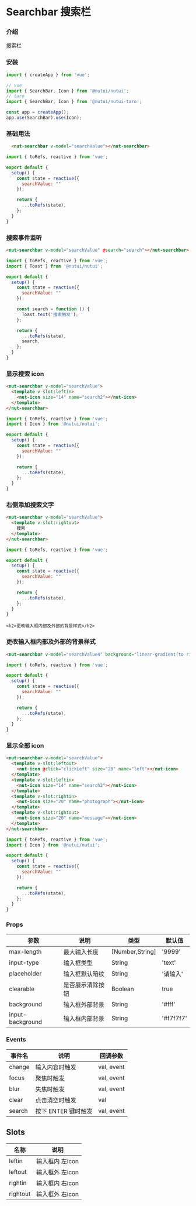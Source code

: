 # Searchbar 搜索栏

### 介绍

搜索栏
    
### 安装
    
```javascript
import { createApp } from 'vue';

// vue
import { SearchBar, Icon } from '@nutui/nutui';
// taro
import { SearchBar, Icon } from '@nutui/nutui-taro';

const app = createApp();
app.use(SearchBar).use(Icon);
```    
    
### 基础用法

```html
  <nut-searchbar v-model="searchValue"></nut-searchbar>
```

```javascript
import { toRefs, reactive } from 'vue';

export default {
  setup() {
    const state = reactive({
      searchValue: ""
    });

    return {
      ...toRefs(state),
    };
  }
}
```

### 搜索事件监听

```html
<nut-searchbar v-model="searchValue" @search="search"></nut-searchbar>
```

```javascript
import { toRefs, reactive } from 'vue';
import { Toast } from '@nutui/nutui';

export default {
  setup() {
    const state = reactive({
      searchValue: ""
    });

    const search = function () {
      Toast.text('搜索触发');
    };

    return {
      ...toRefs(state),
      search,
    };
  }
}
```

### 显示搜索 icon

```html
<nut-searchbar v-model="searchValue">
  <template v-slot:leftin>
    <nut-icon size="14" name="search2"></nut-icon>
  </template>
</nut-searchbar>
```

```javascript
import { toRefs, reactive } from 'vue';
import { Icon } from '@nutui/nutui';

export default {
  setup() {
    const state = reactive({
      searchValue: ""
    });

    return {
      ...toRefs(state),
    };
  }
}
```

### 右侧添加搜索文字

```html
<nut-searchbar v-model="searchValue">
  <template v-slot:rightout>
    搜索
  </template>
</nut-searchbar>
```

```javascript
import { toRefs, reactive } from 'vue';

export default {
  setup() {
    const state = reactive({
      searchValue: ""
    });

    return {
      ...toRefs(state),
    };
  }
}
```
    <h2>更改输入框内部及外部的背景样式</h2>

### 更改输入框内部及外部的背景样式

```html
<nut-searchbar v-model="searchValue4" background="linear-gradient(to right, #9866F0, #EB4D50)" input-background="#fff"> </nut-searchbar>
```

```javascript
import { toRefs, reactive } from 'vue';

export default {
  setup() {
    const state = reactive({
      searchValue: ""
    });

    return {
      ...toRefs(state),
    };
  }
}
```
### 显示全部 icon

```html
<nut-searchbar v-model="searchValue">
  <template v-slot:leftout>
    <nut-icon @click="clickLeft" size="20" name="left"></nut-icon>
  </template>
  <template v-slot:leftin>
    <nut-icon size="14" name="search2"></nut-icon>
  </template>
  <template v-slot:rightin>
    <nut-icon size="20" name="photograph"></nut-icon>
  </template>
  <template v-slot:rightout>
    <nut-icon size="20" name="message"></nut-icon>
  </template>
</nut-searchbar> 
```

``` javascript
import { toRefs, reactive } from 'vue';
import { Icon } from '@nutui/nutui';

export default {
  setup() {
    const state = reactive({
      searchValue: ""
    });

    return {
      ...toRefs(state),
    };
  }
}
```
    
### Props
    
| 参数         | 说明                             | 类型   | 默认值           |
|--------------|----------------------------------|--------|------------------|
| max-length         | 最大输入长度   | [Number,String] | '9999'      |
| input-type    | 输入框类型   | String | 'text'      |
| placeholder        | 输入框默认暗纹  | String | '请输入'   |
| clearable          | 是否展示清除按钮 | Boolean | true     |
| background      | 输入框外部背景 | String |   '#fff'   |
| input-background   | 输入框内部背景 | String |   '#f7f7f7'   |



### Events

| 事件名 | 说明           | 回调参数     |
|--------|----------------|--------------|
| change  | 输入内容时触发 | val, event |
| focus  | 聚焦时触发 | val, event |
| blur  | 失焦时触发 | val, event |
| clear  | 点击清空时触发 | val |
| search  | 按下 ENTER 键时触发 | val, event |

## Slots

| 名称          | 说明                 |
|---------------|----------------------|
| leftin      | 输入框内 左icon  |
| leftout     | 输入框外 左icon |
| rightin     | 输入框内 右icon |
| rightout    | 输入框外 右icon |